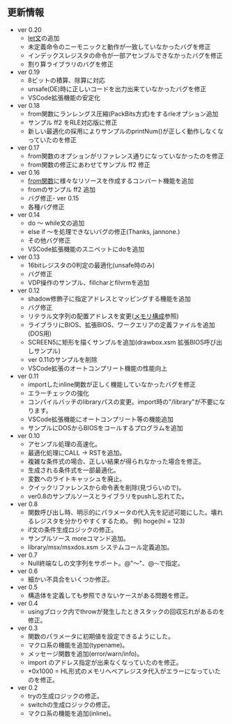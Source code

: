 ## 更新情報
- ver 0.20
    - [let文](quickreference.md)の追加
    - 未定義命令のニーモニックと動作が一致していなかったバグを修正
    - インデックスレジスタの命令が一部アセンブルできなかったバグを修正
    - 割り算ライブラリのバグを修正
- ver 0.19
    - 8ビットの積算、除算に対応
    - unsafe(DE)時に正しいコードを出力出来ていなかったバグを修正
    - VSCode拡張機能の安定化
- ver 0.18
    - from関数にランレングス圧縮(PackBits方式)をするrleオプション追加
    - サンプル ff2 をRLE対応版に修正
    - 新しい最適化の採用によりサンプルのprintNum()が正しく動作しなくなっていたのを修正
- ver 0.17
    - from関数のオプションがリファレンス通りになっていなかったのを修正
    - from関数の修正にあわせてサンプル ff2 修正
- ver 0.16
    - [from関数](from/from.md)に様々なリソースを作成するコンバート機能を追加
    - fromのサンプル ff2 追加
    - バグ修正- ver 0.15
    - 各種バグ修正
- ver 0.14
    - do ～ while文の追加
    - else if ～を処理できないバグの修正(Thanks, jannone.)
    - その他バグ修正
    - VSCode拡張機能のスニペットにdoを追加
- ver 0.13
    - 16bitレジスタの0判定の最適化(unsafe時のみ)
    - バグ修正
    - VDP操作のサンプル、fillcharとfilvrmを追加
- ver 0.12
    - shadow修飾子に指定アドレスとマッピングする機能を追加
    - バグ修正
    - リテラル文字列の配置アドレスを変更([メモリ構成](memorymap.md)参照)
    - ライブラリにBIOS、拡張BIOS、ワークエリアの定義ファイルを追加(DOS用)
    - SCREEN5に矩形を描くサンプルを追加(drawbox.xsm 拡張BIOS呼び出しサンプル)
    - ver 0.11のサンプルを削除
    - VSCode拡張のオートコンプリート機能の性能向上
- ver 0.11
    - importしたinline関数が正しく機能していなかったバグを修正
    - エラーチェックの強化
    - コンパイルバッチのlibraryパスの変更。import時の"/library"が不要になります。
    - VSCode拡張機能にオートコンプリート等の機能追加
    - サンプルにDOSからBIOSをコールするプログラムを追加
- ver 0.10
  - アセンブル処理の高速化。
  - 最適化処理にCALL -> RSTを追加。
  - 複雑な条件式の場合、正しい結果が得られなかった場合を修正。
  - 生成される条件式を一部最適化。
  - 変数へのライトキャッシュを廃止。
  - クイックリファレンスから命令表を削除(見づらいので)。
  - ver0.8のサンプルソースとライブラリをpushし忘れてた。
- ver 0.8
  - 関数呼び出し時、明示的にパラメータの代入先を記述可能にした。壊れるレジスタを分かりやすくするため。 例) hoge(hl = 123)
  - if文の条件生成ロジックの修正。
  - サンプルソース moreコマンド追加。
  - library/msx/msxdos.xsm システムコール定義追加。
- ver 0.7
  - Null終端なしの文字列をサポート。@"～"、@`～`で指定。
- ver 0.6
    - 細かい不具合をいくつか修正。
- ver 0.5
    - 構造体を定義しても参照できないケースがある問題を修正。
- ver 0.4
    - usingブロック内でthrowが発生したときスタックの回収忘れがあるのを修正。
- ver 0.3
    - 関数のパラメータに初期値を設定できるようにした。
    - マクロ系の機能を追加(typename)。
    - メッセージ関数を追加(error/warn/info)。
    - import のアドレス指定が出来なくなっていたのを修正。
    - *0x1000 = HL形式のメモリへペアレジスタ代入がエラーになっていたのを修正。
- ver 0.2
    - tryの生成ロジックの修正。
    - switchの生成ロジックの修正。 
    - マクロ系の機能を追加(inline)。
